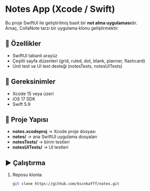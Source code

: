 # Notes App (Xcode / Swift)

Bu proje SwiftUI ile geliştirilmiş basit bir **not alma uygulaması**dır.  
Amaç, CollaNote tarzı bir uygulama klonu geliştirmektir.

## 🚀 Özellikler
- SwiftUI tabanlı arayüz
- Çeşitli sayfa düzenleri (grid, ruled, dot, blank, planner, flashcard)
- Unit test ve UI test desteği (notesTests, notesUITests)

## 🔧 Gereksinimler
- Xcode 15 veya üzeri
- iOS 17 SDK
- Swift 5.9

## 📂 Proje Yapısı
- **notes.xcodeproj** → Xcode proje dosyası
- **notes/** → ana SwiftUI uygulama dosyaları
- **notesTests/** → birim testleri
- **notesUITests/** → UI testleri

## ▶️ Çalıştırma
1. Reposu klonla:  
   ```bash
   git clone https://github.com/kscnkafff/notes.git
